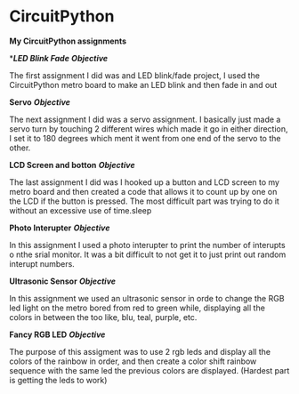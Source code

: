 # CircuitPython
**My CircuitPython assignments**


****LED Blink Fade***
***Objective*** 

The first assignment I did was and LED blink/fade
project, I used the CircuitPython metro board
to make an LED blink and then fade in and out

****Servo****
***Objective***

The next assignment I did was a servo assignment.
I basically just made a servo turn by touching 2
different wires which made it go in either
direction, I set it to 180 degrees which ment it
went from one end of the servo to the other.

****LCD Screen and botton****
***Objective***

The last assignment I did was I hooked up a button
and LCD screen to my metro board and then created a
code that allows it to count up by one on the LCD
if the button is pressed. The most difficult part was
trying to do it without an excessive use of time.sleep

****Photo Interupter****
***Objective***

In this assignment I used a photo interupter to print the
number of interupts o nthe srial monitor. It was a bit
difficult to not get it to just print out random interupt
numbers.

****Ultrasonic Sensor****
***Objective***

In this assignment we used an ultrasonic sensor in orde
to change the RGB led light on the metro bored from 
red to green while, displaying all the colors in between 
the too like, blu, teal, purple, etc. 

****Fancy RGB LED****
***Objective***

The purpose of this assigment was to use 2 rgb leds and 
display all the colors of the rainbow in order, and then 
create a color shift rainbow sequence with the same led 
the previous colors are displayed. (Hardest part is 
getting the leds to work)
